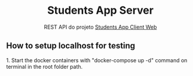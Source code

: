 <h1 align="center">Students App Server</h1>
<p align="center">REST API do projeto <a href="https://github.com/viniciuslucas95/students-app-client-web">Students App Client Web</a></p>
<h2>How to setup localhost for testing</h2>
<p>1. Start the docker containers with "docker-compose up -d" command on terminal in the root folder path.</p>